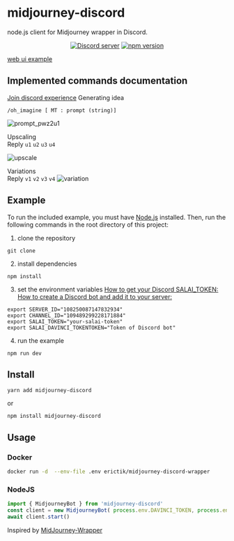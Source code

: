 # midjourney-discord

node.js client for Midjourney wrapper in Discord.
<div align="center">
	<p>
		<a href="https://discord.gg/GavuGHQbV4"><img src="https://img.shields.io/discord/1082500871478329374?color=5865F2&logo=discord&logoColor=white" alt="Discord server" /></a>
		<a href="https://www.npmjs.com/package/midjourney-discord"><img src="https://img.shields.io/npm/v/midjourney-discord.svg?maxAge=3600" alt="npm version" /></a>
	</p>
</div>

[web ui example](https://github.com/erictik/midjourney-ui/)

## Implemented commands documentation
[Join discord experience](https://discord.gg/GavuGHQbV4)
Generating idea
```
/oh_imagine [ MT : prompt (string)]
```
![prompt_pwz2u1](image/prompt.gif)

Upscaling   
Reply `u1` `u2` `u3` `u4` 

![upscale](image/upscale.gif)

Variations  
Reply  `v1` `v2` `v3` `v4`
![variation](image/variation.gif)

## Example
To run the included example, you must have [Node.js](https://nodejs.org/en) installed. Then, run the following commands in the root directory of this project:


1. clone the repository
```
git clone
```
2. install dependencies
```
npm install
```
3. set the environment variables
   [How to get your Discord SALAI_TOKEN:](https://www.androidauthority.com/get-discord-token-3149920/)
   [How to create a Discord bot and add it to your server:](https://www.xda-developers.com/how-to-create-discord-bot/)
```
export SERVER_ID="108250087147832934"
export CHANNEL_ID="109489299228171884"
export SALAI_TOKEN="your-salai-token"
export SALAI_DAVINCI_TOKENTOKEN="Token of Discord bot"
```
4. run the example
```
npm run dev
```

## Install
```
yarn add midjourney-discord
```
or
```
npm install midjourney-discord
```

## Usage
### Docker
```bash
docker run -d  --env-file .env erictik/midjourney-discord-wrapper
```



### NodeJS
```js
import { MidjourneyBot } from 'midjourney-discord'
const client = new MidjourneyBot( process.env.DAVINCI_TOKEN, process.env.SALAI_TOKEN, process.env.SERVER_ID, process.env.CHANNEL_ID)
await client.start()
```



Inspired by [MidJourney-Wrapper](https://github.com/Wildric-Auric/MidJourney-Wrapper)
